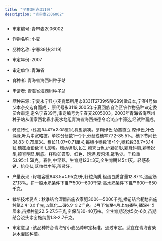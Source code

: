 ```yaml
---
title: "宁春39(永3119)"
description: "青审麦2006002"
---
```

* 审定编号:  青审麦2006002

*  作物名称:  小麦

*  品种名称:  宁春39(永3119)

*  审定年份:  2007

*  审定单位:  青海省

* 育种者:  青海省海西州种子站

*  申请者:  青海省海西州种子站

*  品种来源:  宁夏永宁县小麦育繁所用永833(T2739侬院G89)做母本,宁春4号做父本杂交选育而成,、原代号永3119,2005年宁夏回族自治区农作物品种审定委员会审定,定名宁春39号,审定编号为宁春麦2005003。2003年青海省海西州种子站从国家西北春小麦水地组青海省海西州德令哈试点中筛选,经试种而成。

*  特征特性 : 
株高84.67±2.08厘米,株型紧凑。芽鞘绿色,幼苗直立,深绿色,叶色深绿,叶片中宽略披。单株分蘖数1—2个,分蘖成穗率77.2-85.5%。穗下节间长38.83-0.76厘米。穗长11.07±0.71厘米,每穗小穗数18±1个,穗粒数38.7±3.14粒,穗密度指数18.1,属稀。穗纺锤形,长芒,颖壳白色,护颖卵形,颖肩斜肩,颖嘴锐型,颖脊明显,到底。籽粒卯圆形、红色、饱满,腹沟浅,冠毛少。千粒重53.95±1.58克。春性,中早熟。生育期123±3天,全生育期145±1天。轻感条锈、抗倒伏,落粒性中等,落黄好。
 
*  产量表现 : 
籽粒容重843.5±4.95克/升,籽粒角质,粗蛋白质含量12.87%,湿面筋27.13%。在一般水肥条件下亩产500—600千克;高水肥条件下亩产600—650千克。

*  栽培技术要点 : 
秋季结合深翻亩施农家肥3000—5000千克,播前结合耙地亩施纯氮2.4-3.6千克,五氧化二磷6.9-9.2千克。3月下旬至4月上旬播种,播深4-5厘米,亩播种量22.5-27.5千克,亩保苗30-40万株。全生育期浇水5次-6次,苗期结合浇头水亩施纯氮1.8-2.7千克。

*  审定意见 : 
该品种符合青海省小麦品种审定标准，通过审定。适宜在青海省柴达木灌区种植。
